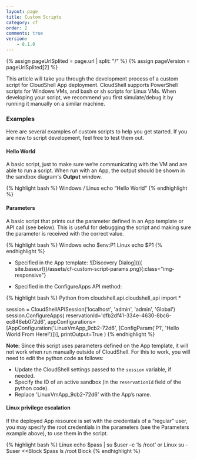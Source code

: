 ```yaml
---
layout: page
title: Custom Scripts
category: cf
order: 2
comments: true
version:
    - 8.1.0
---
```


{% assign pageUrlSplited = page.url | split: "/" %}
{% assign pageVersion = pageUrlSplited[2] %}

This article will take you through the development process of a custom script for CloudShell App deployment. CloudShell supports PowerShell scripts for Windows VMs, and bash or sh scripts for Linux VMs. When developing your script, we recommend you first simulate/debug it by running it manually on a similar machine.

### Examples

Here are several examples of custom scripts to help you get started. If you are new to script development, feel free to test them out.

#### Hello World

A basic script, just to make sure we’re communicating with the VM and are able to run a script. When run with an App, the output should be shown in the sandbox diagram's **Output** window.

{% highlight bash %}
Windows / Linux
echo “Hello World“
{% endhighlight %}<a name="CustomScriptParams"></a>

#### Parameters

A basic script that prints out the parameter defined in an App template or API call (see below). This is useful for debugging the script and making sure the parameter is received with the correct value. 

{% highlight bash %}
Windows
echo $env:P1
Linux
echo $P1
{% endhighlight %}

* Specified in the App template: 
![Discovery Dialog]({{ site.baseurl}}/assets/cf-custom-script-params.png){:class="img-responsive"}

* Specified in the ConfigureApps API method:

{% highlight bash %}
Python
from cloudshell.api.cloudshell_api import *

session = CloudShellAPISession('localhost', 'admin', 'admin', 'Global')
session.ConfigureApps(
    reservationId='dfb2df41-334e-4630-8bc6-ec846eb072d6',
    appConfigurations=[AppConfiguration('LinuxVmApp_9cb2-72d6', [ConfigParam('P1', 'Hello World From Here!')])],
    printOutput=True
)
{% endhighlight %}

**Note:** Since this script uses parameters defined on the App template, it will not work when run manually outside of CloudShell. For this to work, you will need to edit the python code as follows:
* Update the CloudShell settings passed to the `session` variable, if needed.
* Specify the ID of an active sandbox (in the `reservationId` field of the python code).
* Replace 'LinuxVmApp_9cb2-72d6' with the App’s name.

#### Linux privilege escalation

If the deployed App resource is set with the credentials of a “regular” user, you may specify the root credentials in the parameters (see the Parameters example above), to use them in the script.

{% highlight bash %}
Linux
echo $pass | su $user –c ‘ls /root’
or
Linux
su - $user <<Block
$pass
ls /root
Block
{% endhighlight %}